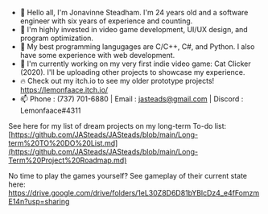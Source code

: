 - 👋 Hello all, I'm Jonavinne Steadham. I'm 24 years old and a software engineer with six years of experience and counting.
- 👀 I'm highly invested in video game development, UI/UX design, and program optimization.
- 🌱 My best programming langugages are C/C++, C#, and Python. I also have some experience with web development.
- 💞️ I'm currently working on my very first indie video game: Cat Clicker (2020). I'll be uploading other projects to showcase my experience.
- 🔥 Check out my itch.io to see my older prototype projects! https://lemonfaace.itch.io/
- 📫 Phone : (737) 701-6880 | Email : jasteads@gmail.com | Discord : Lemonfaace#4311

<!---
JASteads/JASteads is a ✨ special ✨ repository because its `README.md` (this file) appears on your GitHub profile.
You can click the Preview link to take a look at your changes.
--->

See here for my list of dream projects on my long-term To-do list: [https://github.com/JASteads/JASteads/blob/main/Long-term%20TO%20DO%20List.md](https://github.com/JASteads/JASteads/blob/main/Long-Term%20Project%20Roadmap.md)

No time to play the games yourself? See gameplay of their current state here: https://drive.google.com/drive/folders/1eL30Z8D6D81bYBlcDz4_e4fFomzmE14n?usp=sharing
